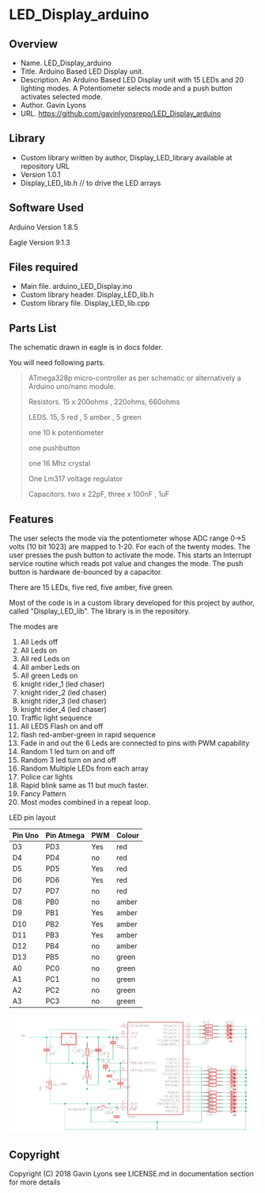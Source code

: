 # LED_Display_arduino


Overview
--------------------------------------------
* Name. LED_Display_arduino
* Title. Arduino Based LED Display unit.
* Description. An Arduino Based LED Display unit with 15 LEDs and 20 lighting modes. 
  A Potentiometer selects mode and a push button activates selected mode.
* Author. Gavin Lyons
* URL. https://github.com/gavinlyonsrepo/LED_Display_arduino

Library
--------------------------
* Custom library written by author, Display_LED_library available at repository URL 
* Version 1.0.1 
* Display_LED_lib.h // to drive the LED arrays

Software Used
------------------
Arduino Version 1.8.5

Eagle Version 9.1.3

Files required
----------------------
* Main file. arduino_LED_Display.ino
* Custom library header. Display_LED_lib.h
* Custom library file. Display_LED_lib.cpp

Parts List
------------------------------
The schematic drawn in eagle is in docs folder. 

You will need following parts.

>
> ATmega328p micro-controller as per schematic or alternatively a Arduino uno/nano module.
>
> Resistors. 15 x 200ohms , 220ohms, 660ohms
>
> LEDS. 15, 5 red , 5 amber , 5 green 
>
> one 10 k potentiometer 
>
> one pushbutton
>
> one 16 Mhz crystal 
>
> One Lm317 voltage regulator 
>
> Capacitors. two x 22pF, three x 100nF , 1uF
>

Features
----------------------
The user selects the mode via the potentiometer whose ADC range 0->5 volts (10 bit 1023) are mapped to 1-20.
For each of the twenty modes. The user presses the push button to activate the mode. This starts an Interrupt service routine which reads pot value and changes the mode.  The push button is hardware de-bounced by a capacitor.

There are 15 LEDs, five red, five amber, five green.

Most of the code is in a custom library developed for this project by author, called "Display_LED_lib".
The library is in the repository. 

The modes are 
1. All Leds off
2. All Leds on
3. All red Leds on
4. All amber Leds on
5. All green Leds on
6. knight rider_1  (led chaser)
7. knight rider_2  (led chaser)
8. knight rider_3  (led chaser)
9. knight rider_4  (led chaser)
10. Traffic light sequence
11.  All LEDS Flash on and off
12. flash red-amber-green in rapid  sequence
13. Fade in and out the 6 Leds are connected to pins with PWM capability 
14. Random 1 led turn on and off
15. Random 3 led turn on and off
16. Random Multiple LEDs from each array 
17. Police car lights
18. Rapid blink same as 11 but much faster.
19. Fancy Pattern 
20. Most modes combined in a repeat loop.

LED pin layout

| Pin Uno | Pin Atmega  | PWM  | Colour |   
| --- | --- | --- | --- |
|  D3 |  PD3 | Yes  | red  |   
|  D4  | PD4  | no  |  red |   
|  D5 |  PD5 |  Yes | red  |   
| D6  |  PD6 |  Yes |  red |   
|  D7 |  PD7 | no  | red  |   
| D8  | PB0  |  no |  amber |   
| D9  | PB1  |   Yes|  amber  |   
| D10  | PB2  |  Yes | amber   |   
| D11  | PB3  |  Yes | amber   |   
| D12  | PB4  |  no | amber   |   
| D13  | PB5  |  no |  green |   
|  A0 | PC0  |  no |  green |   
|  A1 | PC1  |  no |  green |   
|  A2 | PC2  |  no | green  |   
| A3  | PC3  |  no |  green |   

![schematic image ](https://github.com/gavinlyonsrepo/LED_Display_arduino/blob/master/docs/eagle/led_display.png)
 
Copyright
---------
Copyright (C) 2018 Gavin Lyons 
see LICENSE.md in documentation section 
for more details

